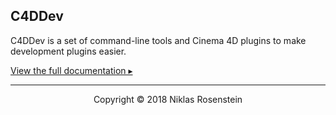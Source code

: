 ## C4DDev

C4DDev is a set of command-line tools and Cinema 4D plugins to make development
plugins easier.

[View the full documentation ▸](https://niklasrosenstein.github.io/c4ddev)

---

<p align="center">Copyright &copy; 2018  Niklas Rosenstein</p>
